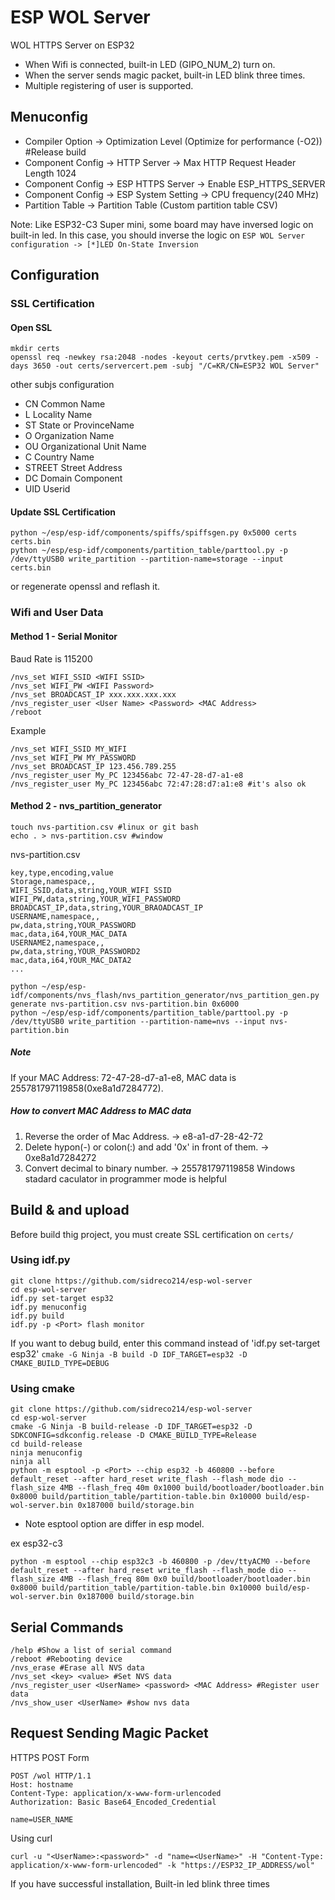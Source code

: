 # ESP WOL Server
WOL HTTPS Server on ESP32

* When Wifi is connected, built-in LED (GIPO_NUM_2) turn on.
* When the server sends magic packet, built-in LED blink three times.
* Multiple registering of user is supported.

## Menuconfig
* Compiler Option -> Optimization Level (Optimize for performance (-O2)) #Release build
* Component Config -> HTTP Server -> Max HTTP Request Header Length 1024
* Component Config -> ESP HTTPS Server -> Enable ESP_HTTPS_SERVER 
* Component Config -> ESP System Setting -> CPU frequency(240 MHz)
* Partition Table -> Partition Table (Custom partition table CSV)
 
Note: Like ESP32-C3 Super mini, some board may have inversed logic on built-in led. In this case, you should inverse the logic on ```ESP WOL Server configuration -> [*]LED On-State Inversion```

## Configuration
### SSL Certification
#### Open SSL
```console
mkdir certs
openssl req -newkey rsa:2048 -nodes -keyout certs/prvtkey.pem -x509 -days 3650 -out certs/servercert.pem -subj "/C=KR/CN=ESP32 WOL Server"
```
other subjs configuration
* CN      Common Name
* L       Locality Name
* ST      State or ProvinceName
* O       Organization Name
* OU      Organizational Unit Name
* C       Country Name
* STREET  Street Address
* DC      Domain Component
* UID     Userid

#### Update SSL Certification
```console
python ~/esp/esp-idf/components/spiffs/spiffsgen.py 0x5000 certs certs.bin
python ~/esp/esp-idf/components/partition_table/parttool.py -p /dev/ttyUSB0 write_partition --partition-name=storage --input certs.bin
```
or regenerate openssl and reflash it.

### Wifi and User Data
#### Method 1 - Serial Monitor
Baud Rate is 115200
```console
/nvs_set WIFI_SSID <WIFI SSID>
/nvs_set WIFI_PW <WIFI Password>
/nvs_set BROADCAST_IP xxx.xxx.xxx.xxx
/nvs_register_user <User Name> <Password> <MAC Address>
/reboot
```

Example
```console
/nvs_set WIFI_SSID MY_WIFI
/nvs_set WIFI_PW MY_PASSWORD
/nvs_set BROADCAST_IP 123.456.789.255
/nvs_register_user My_PC 123456abc 72-47-28-d7-a1-e8
/nvs_register_user My_PC 123456abc 72:47:28:d7:a1:e8 #it's also ok
```

#### Method 2 - nvs_partition_generator
```console
touch nvs-partition.csv #linux or git bash
echo . > nvs-partition.csv #window
```

nvs-partition.csv
```console
key,type,encoding,value
Storage,namespace,,
WIFI_SSID,data,string,YOUR_WIFI SSID
WIFI_PW,data,string,YOUR_WIFI_PASSWORD
BROADCAST_IP,data,string,YOUR_BRAOADCAST_IP
USERNAME,namespace,,
pw,data,string,YOUR_PASSWORD
mac,data,i64,YOUR_MAC_DATA
USERNAME2,namespace,,
pw,data,string,YOUR_PASSWORD2
mac,data,i64,YOUR_MAC_DATA2
...
```

```console
python ~/esp/esp-idf/components/nvs_flash/nvs_partition_generator/nvs_partition_gen.py generate nvs-partition.csv nvs-partition.bin 0x6000
python ~/esp/esp-idf/components/partition_table/parttool.py -p /dev/ttyUSB0 write_partition --partition-name=nvs --input nvs-partition.bin
```

##### Note
If your MAC Address: 72-47-28-d7-a1-e8, MAC data is 255781797119858(0xe8a1d7284772).

##### How to convert MAC Address to MAC data
1. Reverse the order of Mac Address. -> e8-a1-d7-28-42-72
2. Delete hypon(-) or colon(:) and add '0x' in front of them. ->   0xe8a1d7284272
3. Convert decimal to binary number. -> 255781797119858
Windows stadard caculator in programmer mode is helpful

## Build & and upload
Before build thig project, you must create SSL certification on ```certs/```
### Using idf.py
```console
git clone https://github.com/sidreco214/esp-wol-server
cd esp-wol-server
idf.py set-target esp32
idf.py menuconfig
idf.py build
idf.py -p <Port> flash monitor
```
If you want to debug build, enter this command instead of 'idf.py set-target esp32'
```cmake -G Ninja -B build -D IDF_TARGET=esp32 -D CMAKE_BUILD_TYPE=DEBUG```

### Using cmake
```console
git clone https://github.com/sidreco214/esp-wol-server
cd esp-wol-server
cmake -G Ninja -B build-release -D IDF_TARGET=esp32 -D SDKCONFIG=sdkconfig.release -D CMAKE_BUILD_TYPE=Release
cd build-release
ninja menuconfig
ninja all
python -m esptool -p <Port> --chip esp32 -b 460800 --before default_reset --after hard_reset write_flash --flash_mode dio --flash_size 4MB --flash_freq 40m 0x1000 build/bootloader/bootloader.bin 0x8000 build/partition_table/partition-table.bin 0x10000 build/esp-wol-server.bin 0x187000 build/storage.bin
```
* Note esptool option are differ in esp model.

ex esp32-c3
```console
python -m esptool --chip esp32c3 -b 460800 -p /dev/ttyACM0 --before default_reset --after hard_reset write_flash --flash_mode dio --flash_size 4MB --flash_freq 80m 0x0 build/bootloader/bootloader.bin 0x8000 build/partition_table/partition-table.bin 0x10000 build/esp-wol-server.bin 0x187000 build/storage.bin
```

## Serial Commands
```console
/help #Show a list of serial command
/reboot #Rebooting device
/nvs_erase #Erase all NVS data
/nvs_set <key> <value> #Set NVS data
/nvs_register_user <UserName> <password> <MAC Address> #Register user data
/nvs_show_user <UserName> #show nvs data
```

## Request Sending Magic Packet
HTTPS POST Form
```console
POST /wol HTTP/1.1
Host: hostname
Content-Type: application/x-www-form-urlencoded
Authorization: Basic Base64_Encoded_Credential

name=USER_NAME
```

Using curl
```console
curl -u "<UserName>:<password>" -d "name=<UserName>" -H "Content-Type: application/x-www-form-urlencoded" -k "https://ESP32_IP_ADDRESS/wol"
```
If you have successful installation, Built-in led blink three times

